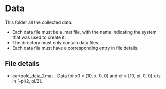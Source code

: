 # Data

This folder all the collected data.

* Each data file must be a .mat file, with the name indicating the system that was used to create it.
* The directory must only contain data files.
* Each data file must have a corresponding entry in file details.

## File details

* cartpole_data_1.mat - Data for x0 = [10, x, 0, 0] and xf = [10, pi, 0, 0]
    x is in [-pi/2, pi/2].